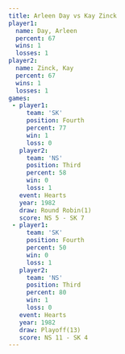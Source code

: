 ```yaml
---
title: Arleen Day vs Kay Zinck
player1:           
  name: Day, Arleen
  percent: 67      
  wins: 1          
  losses: 1        
player2:           
  name: Zinck, Kay 
  percent: 67      
  wins: 1          
  losses: 1        
games:
 - player1:          
     team: 'SK'      
     position: Fourth
     percent: 77     
     win: 1          
     loss: 0         
   player2:         
     team: 'NS'     
     position: Third
     percent: 58    
     win: 0         
     loss: 1        
   event: Hearts       
   year: 1982          
   draw: Round Robin(1)
   score: NS 5 - SK 7  
 - player1:          
     team: 'SK'      
     position: Fourth
     percent: 50     
     win: 0          
     loss: 1         
   player2:         
     team: 'NS'     
     position: Third
     percent: 80    
     win: 1         
     loss: 0        
   event: Hearts      
   year: 1982         
   draw: Playoff(13)  
   score: NS 11 - SK 4
---
```

